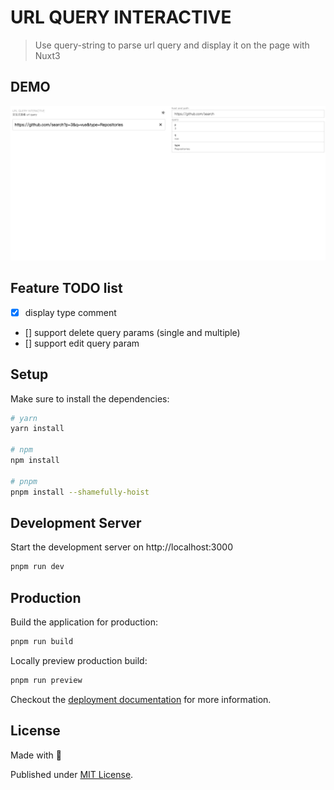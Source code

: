 # URL QUERY INTERACTIVE 

> Use query-string to parse url query and display it on the page with Nuxt3

## DEMO
![demo](https://github.com/ChuHoMan/url-query-interactive/blob/main/examples/demo.png)

## Feature TODO list
- [X] display type comment
- [] support delete query params (single and multiple)
- [] support edit query param
## Setup

Make sure to install the dependencies:

```bash
# yarn
yarn install

# npm
npm install

# pnpm
pnpm install --shamefully-hoist
```

## Development Server

Start the development server on http://localhost:3000

```bash
pnpm run dev
```

## Production

Build the application for production:

```bash
pnpm run build
```

Locally preview production build:

```bash
pnpm run preview
```

Checkout the [deployment documentation](https://v3.nuxtjs.org/docs/deployment) for more information.

## License

Made with 💙

Published under [MIT License](./LICENSE).